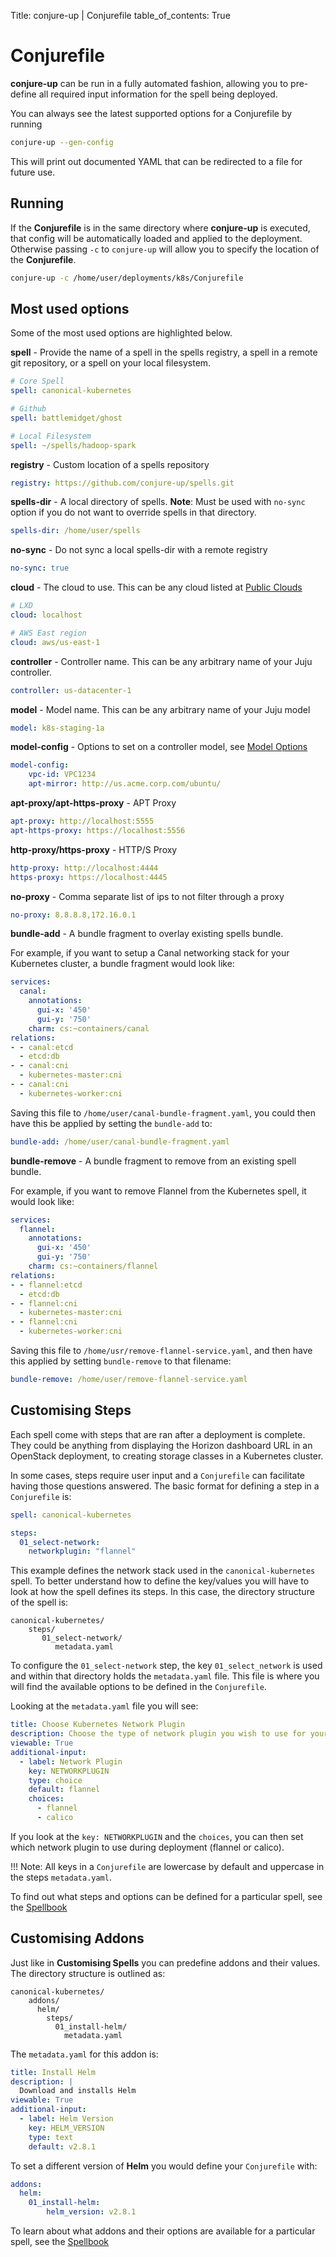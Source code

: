 Title: conjure-up | Conjurefile
table_of_contents: True

# Conjurefile

**conjure-up** can be run in a fully automated fashion, allowing you to
pre-define all required input information for the spell being deployed.

You can always see the latest supported options for a Conjurefile by running

```bash
conjure-up --gen-config
```

This will print out documented YAML that can be redirected to a file for future use.

## Running

If the **Conjurefile** is in the same directory where **conjure-up** is
executed, that config will be automatically loaded and applied to the
deployment. Otherwise passing `-c` to `conjure-up` will allow you to specify the
location of the **Conjurefile**.

```bash
conjure-up -c /home/user/deployments/k8s/Conjurefile
```

## Most used options

Some of the most used options are highlighted below.

**spell** - Provide the name of a spell in the spells registry, a spell in a
remote git repository, or a spell on your local filesystem.

```yaml
# Core Spell
spell: canonical-kubernetes

# Github
spell: battlemidget/ghost

# Local Filesystem
spell: ~/spells/hadoop-spark
```

**registry** - Custom location of a spells repository

```yaml
registry: https://github.com/conjure-up/spells.git
```

**spells-dir** - A local directory of spells. **Note**: Must be used with `no-sync` option if you do not want to override spells in that directory.

```yaml
spells-dir: /home/user/spells
```

**no-sync** - Do not sync a local spells-dir with a remote registry

```yaml
no-sync: true
```

**cloud** - The cloud to use. This can be any cloud listed at [Public Clouds](https://jujucharms.com/docs/stable/clouds#listing-available-clouds)

```yaml
# LXD
cloud: localhost

# AWS East region
cloud: aws/us-east-1
```

**controller** - Controller name. This can be any arbitrary name of your Juju controller.

```yaml
controller: us-datacenter-1
```

**model** - Model name. This can be any arbitrary name of your Juju model

```yaml
model: k8s-staging-1a
```

**model-config** - Options to set on a controller model, see [Model Options](https://docs.jujucharms.com/devel/en/models-config#list-of-model-keys)

```yaml
model-config:
    vpc-id: VPC1234
    apt-mirror: http://us.acme.corp.com/ubuntu/
```

**apt-proxy/apt-https-proxy** - APT Proxy

```yaml
apt-proxy: http://localhost:5555
apt-https-proxy: https://localhost:5556
```

**http-proxy/https-proxy** - HTTP/S Proxy

```yaml
http-proxy: http://localhost:4444
https-proxy: https://localhost:4445
```

**no-proxy** - Comma separate list of ips to not filter through a proxy

```yaml
no-proxy: 8.8.8.8,172.16.0.1
```

**bundle-add** - A bundle fragment to overlay existing spells bundle.

For example, if you want to setup a Canal networking stack for your Kubernetes
cluster, a bundle fragment would look like:

```yaml
services:
  canal:
    annotations:
      gui-x: '450'
      gui-y: '750'
    charm: cs:~containers/canal
relations:
- - canal:etcd
  - etcd:db
- - canal:cni
  - kubernetes-master:cni
- - canal:cni
  - kubernetes-worker:cni
```

Saving this file to `/home/user/canal-bundle-fragment.yaml`, you could then have this be applied by setting the `bundle-add` to:

```yaml
bundle-add: /home/user/canal-bundle-fragment.yaml
```

**bundle-remove** - A bundle fragment to remove from an existing spell bundle.

For example, if you want to remove Flannel from the Kubernetes spell, it would look like:

```yaml
services:
  flannel:
    annotations:
      gui-x: '450'
      gui-y: '750'
    charm: cs:~containers/flannel
relations:
- - flannel:etcd
  - etcd:db
- - flannel:cni
  - kubernetes-master:cni
- - flannel:cni
  - kubernetes-worker:cni
```

Saving this file to `/home/usr/remove-flannel-service.yaml`, and then have this
applied by setting `bundle-remove` to that filename:

```yaml
bundle-remove: /home/user/remove-flannel-service.yaml
```

## Customising Steps

Each spell come with steps that are ran after a deployment is complete. They
could be anything from displaying the Horizon dashboard URL in an OpenStack
deployment, to creating storage classes in a Kubernetes cluster.

In some cases, steps require user input and a `Conjurefile` can facilitate having those questions answered. The basic format for defining a step in a `Conjurefile` is:

```yaml
spell: canonical-kubernetes

steps:
  01_select-network:
    networkplugin: "flannel"
```

This example defines the network stack used in the `canonical-kubernetes` spell. To better understand how to define the key/values you will have to look at how the spell
defines its steps. In this case, the directory structure of the spell is:

```
canonical-kubernetes/
    steps/
       01_select-network/
          metadata.yaml
```

To configure the `01_select-network` step, the key `01_select_network` is used
and within that directory holds the `metadata.yaml` file. This file is where you
will find the available options to be defined in the `Conjurefile`.

Looking at the `metadata.yaml` file you will see:

```yaml
title: Choose Kubernetes Network Plugin
description: Choose the type of network plugin you wish to use for your cluster
viewable: True
additional-input:
  - label: Network Plugin
    key: NETWORKPLUGIN
    type: choice
    default: flannel
    choices:
      - flannel
      - calico
```

If you look at the `key: NETWORKPLUGIN` and the `choices`, you can then set which network plugin to use during deployment (flannel or calico).

!!! Note:
    All keys in a `Conjurefile` are lowercase by default and uppercase in the steps `metadata.yaml`.

To find out what steps and options can be defined for a particular spell, see the [Spellbook][spellbook]

## Customising Addons

Just like in **Customising Spells** you can predefine addons and their values. The directory structure is outlined as:

```
canonical-kubernetes/
    addons/
      helm/
        steps/
          01_install-helm/
            metadata.yaml
```

The `metadata.yaml` for this addon is:

```yaml
title: Install Helm
description: |
  Download and installs Helm
viewable: True
additional-input:
  - label: Helm Version
    key: HELM_VERSION
    type: text
    default: v2.8.1
```

To set a different version of **Helm** you would define your `Conjurefile` with:

```yaml
addons:
  helm:
    01_install-helm:
        helm_version: v2.8.1
```

To learn about what addons and their options are available for a particular spell, see the [Spellbook][spellbook]

<!-- LINKS -->
[spellbook]: ./spellbook.md
